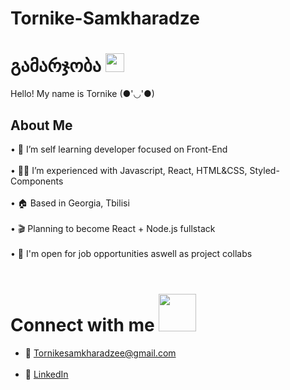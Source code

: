 # Tornike-Samkharadze

# გამარჯობა <img src="https://raw.githubusercontent.com/MartinHeinz/MartinHeinz/master/wave.gif" width="30" height="30">

Hello! My name is Tornike (●'◡'●) 

## About Me

• 📖 I’m self learning developer focused on Front-End <br><br>
• 👨‍💻 I’m experienced with Javascript, React, HTML&CSS, Styled-Components <br><br>
• 🏠 Based in Georgia, Tbilisi <br><br>
• 🎬 Planning to become React + Node.js fullstack <br><br>
• 💬 I'm open for job opportunities aswell as project collabs <br><br>

# Connect with me <img src="https://raw.githubusercontent.com/ShahriarShafin/ShahriarShafin/main/Assets/handshake.gif" width="60" height="60">

- 📧 Tornikesamkharadzee@gmail.com <br> <br>
- 🔗 <a href="https://www.linkedin.com/in/tornike--samkharadze/" target="_blank">LinkedIn</a> <br><br>
